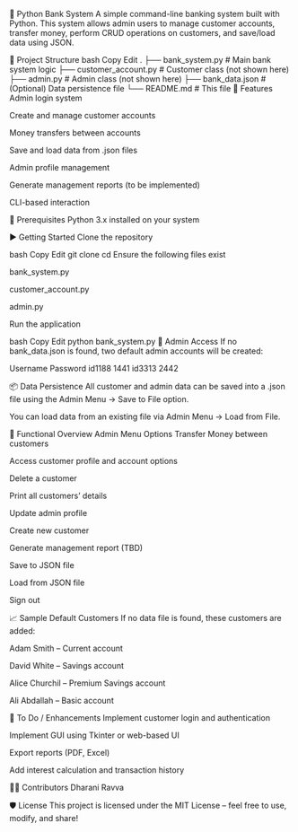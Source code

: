 🏦 Python Bank System
A simple command-line banking system built with Python. This system allows admin users to manage customer accounts, transfer money, perform CRUD operations on customers, and save/load data using JSON.

📂 Project Structure
bash
Copy
Edit
.
├── bank_system.py            # Main bank system logic
├── customer_account.py       # Customer class (not shown here)
├── admin.py                  # Admin class (not shown here)
├── bank_data.json            # (Optional) Data persistence file
└── README.md                 # This file
🧠 Features
Admin login system

Create and manage customer accounts

Money transfers between accounts

Save and load data from .json files

Admin profile management

Generate management reports (to be implemented)

CLI-based interaction

🔧 Prerequisites
Python 3.x installed on your system

▶️ Getting Started
Clone the repository

bash
Copy
Edit
git clone <your-repo-url>
cd <your-folder>
Ensure the following files exist

bank_system.py

customer_account.py

admin.py

Run the application

bash
Copy
Edit
python bank_system.py
👤 Admin Access
If no bank_data.json is found, two default admin accounts will be created:

Username	Password
id1188	1441
id3313	2442

📦 Data Persistence
All customer and admin data can be saved into a .json file using the Admin Menu → Save to File option.

You can load data from an existing file via Admin Menu → Load from File.

📘 Functional Overview
Admin Menu Options
Transfer Money between customers

Access customer profile and account options

Delete a customer

Print all customers’ details

Update admin profile

Create new customer

Generate management report (TBD)

Save to JSON file

Load from JSON file

Sign out

📈 Sample Default Customers
If no data file is found, these customers are added:

Adam Smith – Current account

David White – Savings account

Alice Churchil – Premium Savings account

Ali Abdallah – Basic account

🧩 To Do / Enhancements
Implement customer login and authentication

Implement GUI using Tkinter or web-based UI

Export reports (PDF, Excel)

Add interest calculation and transaction history

🧑‍💻 Contributors
Dharani Ravva

🛡️ License
This project is licensed under the MIT License – feel free to use, modify, and share!

